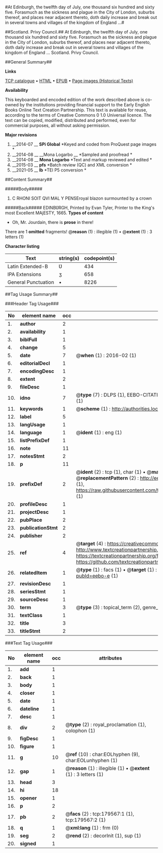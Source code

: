 #At Edinburgh, the twelfth day of July, one thousand six hundred and sixty five. Forasmuch as the sickness and plague in the City of London, suburbs thereof, and places near adjacent thereto, doth daily increase and break out in several towns and villages of the kingdom of England ...#

##Scotland. Privy Council.##
At Edinburgh, the twelfth day of July, one thousand six hundred and sixty five. Forasmuch as the sickness and plague in the City of London, suburbs thereof, and places near adjacent thereto, doth daily increase and break out in several towns and villages of the kingdom of England ...
Scotland. Privy Council.

##General Summary##

**Links**

[TCP catalogue](http://www.ota.ox.ac.uk/tcp/)  • 
[HTML](http://tei.it.ox.ac.uk/tcp/Texts-HTML/free/B05/B05372.html)  • 
[EPUB](http://tei.it.ox.ac.uk/tcp/Texts-EPUB/free/B05/B05372.epub) • 
[Page images (Historical Texts)](https://historicaltexts.jisc.ac.uk/eebo-52612263e)

**Availability**

This keyboarded and encoded edition of the work described above is co-owned by the
    institutions providing financial support to the Early English Books Online Text Creation
    Partnership. This text is available for reuse, according to the terms of  Creative Commons 0 1.0 Universal
    licence. The text can be copied, modified, distributed and performed, even for commercial
    purposes, all without asking permission.

**Major revisions**

1. __2014-07 __ __SPi Global__ *Keyed and coded from ProQuest page images *
1. __2014-08 __ __Mona Logarbo __ *Sampled and proofread *
1. __2014-08 __ __Mona Logarbo__ *Text and markup reviewed and edited *
1. __2015-03 __ __pfs__ *Batch review (QC) and XML conversion *
1. __2021-05 __ __lb__ *TEI P5 conversion *

##Content Summary##

#####Body#####

1. C RHONI SOIT QVI MAL Y PENSEroyal blazon surmounted by a crown

#####Back#####
EDINBƲRGH, Printed by Evan Tyler, Printer to the King's most Excellent MAjESTY, 1665.
**Types of content**

  * Oh, Mr. Jourdain, there is **prose** in there!

There are 1 **omitted** fragments! 
 @__reason__ (1) : illegible (1)  •  @__extent__ (1) : 3 letters (1)

**Character listing**


|Text|string(s)|codepoint(s)|
|---|---|---|
|Latin Extended-B|Ʋ|434|
|IPA  Extensions|ʒ|658|
|General Punctuation|•|8226|

##Tag Usage Summary##

###Header Tag Usage###

|No|element name|occ|attributes|
|---|---|---|---|
|1.|__author__|2||
|2.|__availability__|1||
|3.|__biblFull__|1||
|4.|__change__|5||
|5.|__date__|7| @__when__ (1) : 2016-02 (1)|
|6.|__editorialDecl__|1||
|7.|__encodingDesc__|1||
|8.|__extent__|2||
|9.|__fileDesc__|1||
|10.|__idno__|7| @__type__ (7) : DLPS (1), EEBO-CITATION (1), VID (1), EEBO-PROQUEST (1), STC (2), OCLC (1)|
|11.|__keywords__|1| @__scheme__ (1) : http://authorities.loc.gov/ (1)|
|12.|__label__|5||
|13.|__langUsage__|1||
|14.|__language__|1| @__ident__ (1) : eng (1)|
|15.|__listPrefixDef__|1||
|16.|__note__|11||
|17.|__notesStmt__|2||
|18.|__p__|11||
|19.|__prefixDef__|2| @__ident__ (2) : tcp (1), char (1)  •  @__matchPattern__ (2) : ([0-9\-]+):([0-9IVX]+) (1), (.+) (1)  •  @__replacementPattern__ (2) : http://eebo.chadwyck.com/downloadtiff?vid=$1&page=$2 (1), https://raw.githubusercontent.com/textcreationpartnership/Texts/master/tcpchars.xml#$1 (1)|
|20.|__profileDesc__|1||
|21.|__projectDesc__|1||
|22.|__pubPlace__|2||
|23.|__publicationStmt__|2||
|24.|__publisher__|2||
|25.|__ref__|4| @__target__ (4) : https://creativecommons.org/publicdomain/zero/1.0/ (1), http://www.textcreationpartnership.org/docs/. (1), https://textcreationpartnership.org/faq/#faq05 (1), https://github.com/textcreationpartnership (1)|
|26.|__relatedItem__|1| @__type__ (1) : facs (1)  •  @__target__ (1) : https://data.historicaltexts.jisc.ac.uk/view?pubId=eebo-e (1)|
|27.|__revisionDesc__|1||
|28.|__seriesStmt__|1||
|29.|__sourceDesc__|1||
|30.|__term__|3| @__type__ (3) : topical_term (2), genre_form (1)|
|31.|__textClass__|1||
|32.|__title__|3||
|33.|__titleStmt__|2||


###Text Tag Usage###

|No|element name|occ|attributes|
|---|---|---|---|
|1.|__add__|1||
|2.|__back__|1||
|3.|__body__|1||
|4.|__closer__|1||
|5.|__date__|1||
|6.|__dateline__|1||
|7.|__desc__|1||
|8.|__div__|2| @__type__ (2) : royal_proclamation (1), colophon (1)|
|9.|__figDesc__|1||
|10.|__figure__|1||
|11.|__g__|10| @__ref__ (10) : char:EOLhyphen (9), char:EOLunhyphen (1)|
|12.|__gap__|1| @__reason__ (1) : illegible (1)  •  @__extent__ (1) : 3 letters (1)|
|13.|__head__|3||
|14.|__hi__|18||
|15.|__opener__|1||
|16.|__p__|2||
|17.|__pb__|2| @__facs__ (2) : tcp:179567:1 (1), tcp:179567:2 (1)|
|18.|__q__|1| @__xml:lang__ (1) : frm (0)|
|19.|__seg__|2| @__rend__ (2) : decorInit (1), sup (1)|
|20.|__signed__|1||
